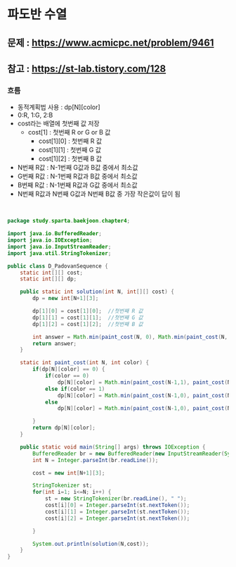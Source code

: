 # 파도반 수열

## 문제 : https://www.acmicpc.net/problem/9461

## 참고 : https://st-lab.tistory.com/128

### 흐름
- 동적계획법 사용 : dp[N][color]
- 0:R, 1:G, 2:B
- cost라는 배열에 첫번째 값 저장
  - cost[1] : 첫번째 R or G or B 값
    - cost[1][0] : 첫번째 R 값
    - cost[1][1] : 첫번째 G 값
    - cost[1][2] : 첫번째 B 값 
- N번째 R값 : N-1번째 G값과 B값 중에서 최소값
- G번째 R값 : N-1번째 R값과 B값 중에서 최소값
- B번째 R값 : N-1번째 R값과 G값 중에서 최소값
- N번째 R값과 N번째 G값과 N번째 B값 중 가장 작은값이 답이 됨

<br>

```java
package study.sparta.baekjoon.chapter4;

import java.io.BufferedReader;
import java.io.IOException;
import java.io.InputStreamReader;
import java.util.StringTokenizer;

public class D_PadovanSequence {
    static int[][] cost;
    static int[][] dp;

    public static int solution(int N, int[][] cost) {
        dp = new int[N+1][3];

        dp[1][0] = cost[1][0];  //첫번째 R 값
        dp[1][1] = cost[1][1];  //첫번째 G 값
        dp[1][2] = cost[1][2];  //첫번째 B 값

        int answer = Math.min(paint_cost(N, 0), Math.min(paint_cost(N, 1), paint_cost(N, 2)));
        return answer;
    }

    static int paint_cost(int N, int color) {
        if(dp[N][color] == 0) {
            if(color == 0)
                dp[N][color] = Math.min(paint_cost(N-1,1), paint_cost(N-1,2)) + cost[N][0];    //N번째 R값
            else if(color == 1)
                dp[N][color] = Math.min(paint_cost(N-1,0), paint_cost(N-1,2)) + cost[N][1];    //N번째 G값
            else
                dp[N][color] = Math.min(paint_cost(N-1,0), paint_cost(N-1,1)) + cost[N][2];    //N번째 B값

        }
        return dp[N][color];
    }

    public static void main(String[] args) throws IOException {
        BufferedReader br = new BufferedReader(new InputStreamReader(System.in));
        int N = Integer.parseInt(br.readLine());

        cost = new int[N+1][3];

        StringTokenizer st;
        for(int i=1; i<=N; i++) {
            st = new StringTokenizer(br.readLine(), " ");
            cost[i][0] = Integer.parseInt(st.nextToken());
            cost[i][1] = Integer.parseInt(st.nextToken());
            cost[i][2] = Integer.parseInt(st.nextToken());

        }

        System.out.println(solution(N,cost));
    }
}
```
